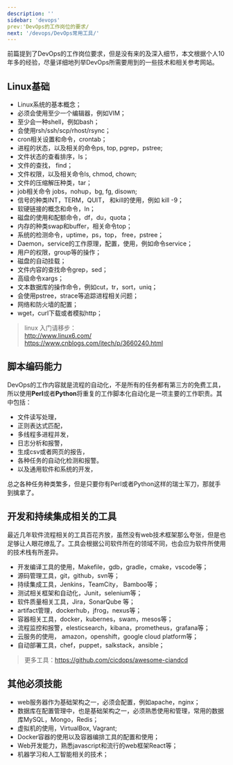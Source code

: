 ```yaml
---
description: ''
sidebar: 'devops'
prev:'DevOps的工作岗位的要求/
next: '/devops/DevOps常用工具/'
---
```


前篇提到了DevOps的工作岗位要求，但是没有来的及深入细节，本文根据个人10年多的经验，尽量详细地列举DevOps所需要用到的一些技术和相关参考网站。

## Linux基础
- Linux系统的基本概念；
- 必须会使用至少一个编辑器，例如VIM；
- 至少会一种shell，例如bash；
- 会使用rsh/ssh/scp/rhost/rsync；
- cron相关设置和命令，crontab；
- 进程的状态，以及相关的命令ps, top, pgrep，pstree;
- 文件状态的查看排序，ls；
- 文件的查找， find；
- 文件权限，以及相关命令ls, chmod, chown;
- 文件的压缩解压种类，tar；
- job相关命令 jobs，nohup，bg, fg, disown;
- 信号的种类INT，TERM，QUIT， 和kill的使用，例如 kill -9；
- 软硬链接的概念和命令，ln；
- 磁盘的使用和配额命令，df，du，quota；
- 内存的种类swap和buffer，相关命令top；
- 系统的检测命令，uptime，ps，top， free，pstree；
- Daemon，service的工作原理，配置，使用，例如命令service；
- 用户的权限，group等的操作；
- 磁盘的自动挂载；
- 文件内容的查找命令grep，sed；
- 高级命令xargs；
- 文本数据库的操作命令，例如cut，tr，sort，uniq；
- 会使用pstree，strace等追踪进程相关问题；
- 网络和防火墙的配置；
- wget，curl下载或者模拟http；

> linux 入门请移步：  
> http://www.linux6.com/  
> https://www.cnblogs.com/itech/p/3660240.html  


## 脚本编码能力
DevOps的工作内容就是流程的自动化，不是所有的任务都有第三方的免费工具，所以使用**Perl**或者**Python**将重复的工作脚本化自动化是一项主要的工作职责。其中包括：

- 文件读写处理，
- 正则表达式匹配，
- 多线程多进程并发，
- 日志分析和报警，
- 生成csv或者网页的报告，
- 各种任务的自动化检测和报警。
- 以及通用软件和系统的开发，

总之各种任务种类繁多，但是只要你有Perl或者Python这样的瑞士军刀，那就手到擒拿了。

## 开发和持续集成相关的工具
最近几年软件流程相关的工具百花齐放，虽然没有web技术框架那么夸张，但是也足够让人眼花缭乱了。工具会根据公司软件所在的领域不同，也会应为软件所使用的技术栈有所差异。

- 开发编译工具的使用，Makefile，gdb，gradle，cmake，vscode等；
- 源码管理工具，git，github，svn等；
- 持续集成工具，Jenkins，TeamCity， Bamboo等；
- 测试相关框架和自动化，Junit，selenium等；
- 软件质量相关工具，Jira，SonarQube 等；
- artifact管理，dockerhub，jfrog，nexus等；
- 容器相关工具，docker，kubernes，swam，mesos等；
- 流程监控和报警，elesticsearch，kibana，prometheus，grafana等；
- 云服务的使用， amazon，openshift，google cloud platform等；
- 自动部署工具，chef，puppet，salkstack，ansible；

>更多工具：https://github.com/cicdops/awesome-ciandcd

## 其他必须技能
- web服务器作为基础架构之一，必须会配置，例如apache，nginx；
- 数据库在配置管理中，也是基础架构之一，必须熟悉使用和管理，常用的数据库MySQL，Mongo，Redis；
- 虚拟机的使用，VirtualBox, Vagrant;
- Docker容器的使用以及容器编排工具的配置和使用；
- Web开发能力，熟悉javascript和流行的web框架React等；
- 机器学习和人工智能相关的技术；
